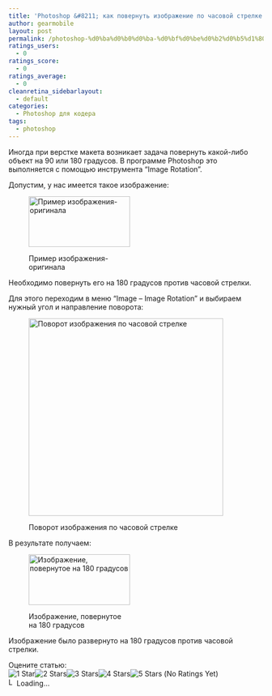 ```yaml
---
title: 'Photoshop &#8211; как повернуть изображение по часовой стрелке'
author: gearmobile
layout: post
permalink: /photoshop-%d0%ba%d0%b0%d0%ba-%d0%bf%d0%be%d0%b2%d0%b5%d1%80%d0%bd%d1%83%d1%82%d1%8c-%d0%b8%d0%b7%d0%be%d0%b1%d1%80%d0%b0%d0%b6%d0%b5%d0%bd%d0%b8%d0%b5-%d0%bf%d0%be-%d1%87%d0%b0%d1%81%d0%be%d0%b2/
ratings_users:
  - 0
ratings_score:
  - 0
ratings_average:
  - 0
cleanretina_sidebarlayout:
  - default
categories:
  - Photoshop для кодера
tags:
  - photoshop
---
```

Иногда при верстке макета возникает задача повернуть какой-либо объект на 90 или 180 градусов. В программе Photoshop это выполняется с помощью инструмента &#8220;Image Rotation&#8221;.

Допустим, у нас имеется такое изображение:<figure id="attachment_494" style="width: 200px;" class="wp-caption aligncenter">

[<img src="http://localhost:7788/third/wp-content/uploads/2013/11/origin.png" alt="Пример изображения-оригинала" width="200" height="100" class="size-full wp-image-494" />][1]<figcaption class="wp-caption-text">Пример изображения-оригинала</figcaption></figure> 

Необходимо повернуть его на 180 градусов против часовой стрелки.

Для этого переходим в меню &#8220;Image &#8211; Image Rotation&#8221; и выбираем нужный угол и направление поворота:<figure id="attachment_495" style="width: 384px;" class="wp-caption aligncenter">

[<img src="http://localhost:7788/third/wp-content/uploads/2013/11/image_rotation.png" alt="Поворот изображения по часовой стрелке" width="384" height="390" class="size-full wp-image-495" />][2]<figcaption class="wp-caption-text">Поворот изображения по часовой стрелке</figcaption></figure> 

В результате получаем:<figure id="attachment_496" style="width: 200px;" class="wp-caption aligncenter">

[<img src="http://localhost:7788/third/wp-content/uploads/2013/11/rotated.png" alt="Изображение, повернутое на 180 градусов" width="200" height="100" class="size-full wp-image-496" />][3]<figcaption class="wp-caption-text">Изображение, повернутое на 180 градусов</figcaption></figure> 

Изображение было развернуто на 180 градусов против часовой стрелки.

Оцените статью:  
<span id="post-ratings-493" class="post-ratings" data-nonce="7ddfac5e61"><img id="rating_493_1" src="http://localhost:7788/third/wp-content/plugins/wp-postratings/images/stars_crystal/rating_off.gif" alt="1 Star" title="1 Star" onmouseover="current_rating(493, 1, '1 Star');" onmouseout="ratings_off(0, 0, 0);" onclick="rate_post();" onkeypress="rate_post();" style="cursor: pointer; border: 0px;" /><img id="rating_493_2" src="http://localhost:7788/third/wp-content/plugins/wp-postratings/images/stars_crystal/rating_off.gif" alt="2 Stars" title="2 Stars" onmouseover="current_rating(493, 2, '2 Stars');" onmouseout="ratings_off(0, 0, 0);" onclick="rate_post();" onkeypress="rate_post();" style="cursor: pointer; border: 0px;" /><img id="rating_493_3" src="http://localhost:7788/third/wp-content/plugins/wp-postratings/images/stars_crystal/rating_off.gif" alt="3 Stars" title="3 Stars" onmouseover="current_rating(493, 3, '3 Stars');" onmouseout="ratings_off(0, 0, 0);" onclick="rate_post();" onkeypress="rate_post();" style="cursor: pointer; border: 0px;" /><img id="rating_493_4" src="http://localhost:7788/third/wp-content/plugins/wp-postratings/images/stars_crystal/rating_off.gif" alt="4 Stars" title="4 Stars" onmouseover="current_rating(493, 4, '4 Stars');" onmouseout="ratings_off(0, 0, 0);" onclick="rate_post();" onkeypress="rate_post();" style="cursor: pointer; border: 0px;" /><img id="rating_493_5" src="http://localhost:7788/third/wp-content/plugins/wp-postratings/images/stars_crystal/rating_off.gif" alt="5 Stars" title="5 Stars" onmouseover="current_rating(493, 5, '5 Stars');" onmouseout="ratings_off(0, 0, 0);" onclick="rate_post();" onkeypress="rate_post();" style="cursor: pointer; border: 0px;" /> (No Ratings Yet)<br /><span class="post-ratings-text" id="ratings_493_text"></span></span><span id="post-ratings-493-loading" class="post-ratings-loading"> <img src="http://localhost:7788/third/wp-content/plugins/wp-postratings/images/loading.gif" width="16" height="16" alt="Loading..." title="Loading..." class="post-ratings-image" />Loading...</span>

 [1]: http://localhost:7788/third/wp-content/uploads/2013/11/origin.png
 [2]: http://localhost:7788/third/wp-content/uploads/2013/11/image_rotation.png
 [3]: http://localhost:7788/third/wp-content/uploads/2013/11/rotated.png